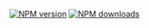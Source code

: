 [![NPM version](https://img.shields.io/npm/v/fakelang.svg?style=flat)](https://www.npmjs.com/package/fakelang) [![NPM downloads](https://img.shields.io/npm/dm/fakelang.svg?style=flat)](https://npmjs.org/package/fakelang)